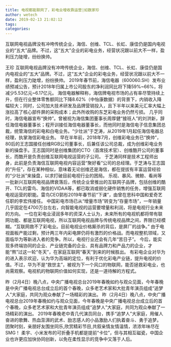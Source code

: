 ```yaml
---
title: 电视都能联网了，彩电业增收靠运营|如数家珍
author: wetech
date: 2019-02-13 21:02:12
tags: 
categories: 
---
```

互联网电视品牌没有冲垮传统企业，海信、创维、TCL、长虹、康佳仍是国内电视业的“五大”品牌。不过，这“五大”企业的彩电业务，经营状况跟以前大不一样，盈利压力陡增，纷纷换帅。
<!-- more -->
王珍
互联网电视品牌没有冲垮传统企业，海信、创维、TCL、长虹、康佳仍是国内电视业的“五大”品牌。不过，这“五大”企业的彩电业务，经营状况跟以前大不一样，盈利压力陡增，纷纷换帅。
2019年春节前，海信电器（600060.SH）发布业绩预减公告，预计2018年归属上市公司股东的净利润同比将下降59%~66%，将减少5.53亿元~6.17亿元。
海信电器解释称，海信牌电视市场的占有率尽管持续上升，但在行业整体零售额同比下降8.62%（中怡康数据）的背景下，内销收入降幅较大；同时，公司加大技术研发及品牌营销投入，且下半年以来美元汇率大幅上涨拉高了核心部件屏的采购成本；此外所收购的东芝彩电业务仍然亏损。
几乎同时，海信电器宣布“换帅”。曾被视为海信集团董事长周厚健“接班人”的刘洪新，辞任海信电器董事长；程开训接任海信电器董事长，而他同时是海信电子信息集团总裁，统管海信的彩电和白电业务。“少壮派”于芝涛，从2019年1月起任海信电器总经理，执掌海信彩电业务。
早在半年前，2018年7月，创维彩电业务已“换帅”，80后的王志国接任创维RGB公司董事长，后兼任该公司总裁，成为创维彩电业务新的操盘手。王志国同时是创维集团的CTO（首席技术官）、创维酷开公司的董事长，而酷开是负责创维互联网电视运营的子公司。
于芝涛同样是技术工程师出身，此前是负责海信互联网电视内容运营“聚好看”公司的总经理。于芝涛与王志国的“升任”，存在某种相似，意味着无论创维还是海信，都在提拔有丰富运营经验的“少壮派”来操盘，以求打破目前电视行业的困局。
乐视、暴风、微鲸、看尚等一批新兴互联网电视品牌衰落后，传统企业曾推出的互联网子品牌，包括创维的酷开、TCL的雷鸟、海信的VIDAA等，都已取消或弱化硬件销售的任务，增强互联网电视运营的职能。雷鸟CEO郭彤2019年春节前“下课”，由曾在思科中国和爱奇艺任职的李宏伟接任。
中国彩电市场已从“增量市场”转变为“存量市场”，一年销量几乎固定在4700万台左右，向智能电视的运营要增量和利润，将是电视行业未来的方向。
一位在彩电业浸润多年的资深人士认为，未来所有的电视机都将带有联网功能、都是互联网电视，所以互联网电视品牌与传统电视品牌之间，界限已经模糊。“互联网救不了彩电业。目前电视业价格厮杀的背后，是屏厂的战争。”
由于电视面板产能过剩，预计两三年内彩电屏仍将有激烈的价格战。而电视整机领域，又面临华为等新进入者的竞争。所以，电视行业还会有几年“苦日子”。
今后，能实现多终端协同的企业、产业链完备的企业、具有品牌力和产品力的企业，才能“熬”过这一轮“冬天”，在家庭互联网“春天”到来的时候胜出。
有彩电企业对华为的进入表示欢迎，认为华为高端的定位，有利于优化彩电产业链，提升电视的价值。不过，华为不是“救世主”，被视为下一个风口的物联网，能否拯救彩电业，也尚需观察。电视机的物联网价值如何实现，还是一道待解的方程式。
 
 
昨（2月4日）晚八点，中央广播电视总台2019年春晚如约与观众见面，今年春晚是中央广播电视总台成立后的首个春晚，众多老艺术家和大批青年演员组成“追梦人”大家庭，共同为观众奉献了一场精彩的演出。
昨（2月4日）晚八点，中央广播电视总台2019年春晚如约与观众见面，今年春晚是中央广播电视总台成立后的首个春晚，众多老艺术家和大批青年演员组成“追梦人”大家庭，共同为观众奉献了一场精彩的演出。
2019年春晚老中青几代演员同台，携手“追梦人”大家庭，用催人奋进的歌舞、热血澎湃的武术、励志感人的小品激励人们执着奋斗、勇于追梦。
团聚时刻，亲朋好友围坐同乐,欣赏精彩节目,共叙亲情友情温情，浓浓年味尽在SMG！
柔宇、小米发布的可折叠手机都是提前“卡位”，但与其相互磁瓷，中国企业也许更应加快协同创新，以免在柔性显示的竞争中又落于人后。
